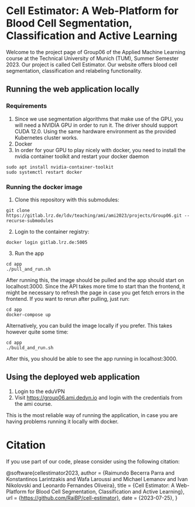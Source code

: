 # Cell Estimator: A Web-Platform for Blood Cell Segmentation, Classification and Active Learning
Welcome to the project page of Group06 of the Applied Machine Learning course at the Technical University of Munich (TUM), Summer Semester 2023. Our project is called Cell Estimator. Our website offers blood cell segmentation, classification and relabeling functionality.

## Running the web application locally

### Requirements

1. Since we use segmentation algorithms that make use of the GPU, you will need a NVIDIA GPU in order to run it. The driver should support CUDA 12.0. Using the same hardware environment as the provided Kubernetes cluster works.
2. Docker
3. In order for your GPU to play nicely with docker, you need to install the nvidia container toolkit and restart your docker daemon

```
sudo apt install nvidia-container-toolkit
sudo systemctl restart docker
```

### Running the docker image

1. Clone this repository with this submodules:

```
git clone https://gitlab.lrz.de/ldv/teaching/ami/ami2023/projects/Group06.git --recurse-submodules
```

2. Login to the container registry:

```
docker login gitlab.lrz.de:5005
```

3. Run the app

```
cd app
./pull_and_run.sh
```

After running this, the image should be pulled and the app should start on localhost:3000. Since the API takes more time to start than the frontend, it might be necessary to refresh the page in case you get fetch errors in the frontend. If you want to rerun after pulling, just run:

```
cd app
docker-compose up
```

Alternatively, you can build the image locally if you prefer. This takes however quite some time:

```
cd app
./build_and_run.sh
```

After this, you should be able to see the app running in localhost:3000.

## Using the deployed web application 

1. Login to the eduVPN
2. Visit https://group06.ami.dedyn.io and login with the credentials from the ami course.

This is the most reliable way of running the application, in case you are having problems running it locally with docker.

# Citation
If you use part of our code, please consider using the following citation:

@software{cellestimator2023,
  author = {Raimundo Becerra Parra and Konstantinos Larintzakis and Wafa Laroussi and Michael Lemanov and Ivan Nikolovski and Leonardo Fernandes Oliveira},
  title = {Cell Estimator: A Web-Platform for Blood Cell Segmentation, Classification and Active Learning},
  url = {https://github.com/RaiBP/cell-estimator},
  date = {2023-07-25},
}



